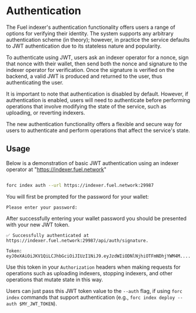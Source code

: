 # Authentication

The Fuel indexer's authentication functionality offers users a range of options for verifying their identity. The system supports any arbitrary authentication scheme (in theory); however, in practice the service defaults to JWT authentication due to its stateless nature and popularity.

To authenticate using JWT, users ask an indexer operator for a nonce, sign that nonce with their wallet, then send both the nonce and signature to the indexer operator for verification. Once the signature is verified on the backend, a valid JWT is produced and returned to the user, thus authenticating the user.

It is important to note that authentication is disabled by default. However, if authentication is enabled, users will need to authenticate before performing operations that involve modifying the state of the service, such as uploading, or reverting indexers.

The new authentication functionality offers a flexible and secure way for users to authenticate and perform operations that affect the service's state.

## Usage

Below is a demonstration of basic JWT authentication using an indexer operator at "https://indexer.fuel.network"

```bash

forc index auth --url https://indexer.fuel.network:29987
```

You will first be prompted for the password for your wallet:

```text
Please enter your password:
```

After successfully entering your wallet password you should be presented with your new JWT token.

```text
✅ Successfully authenticated at https://indexer.fuel.network:29987/api/auth/signature.

Token: eyJ0eXAiOiJKV1QiLCJhbGciOiJIUzI1NiJ9.eyJzdWIiODNlNjhiOTFmNDhjYWM4M....
```

Use this token in your `Authorization` headers when making requests for operations such as uploading indexers, stopping indexers, and other operations that mutate state in this way.

Users can just pass this JWT token value to the `--auth` flag, if using `forc index` commands that support authentication (e.g., `forc index deploy --auth $MY_JWT_TOKEN`).
